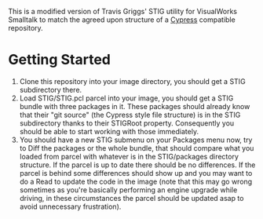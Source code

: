 This is a modified version of Travis Griggs' STIG utility for VisualWorks Smalltalk to match the agreed upon structure of a [Cypress](https://github.com/CampSmalltalk/Cypress) compatible repository.

# Getting Started

1. Clone this repository into your image directory, you should get a STIG subdirectory there.
2. Load STIG/STIG.pcl parcel into your image, you should get a STIG bundle with three packages in it. These packages should already know that their "git source" (the Cypress style file structure) is in the STIG subdirectory thanks to their STIGRoot property. Consequently you should be able to start working with those immediately.
3. You should have a new STIG submenu on your Packages menu now, try to Diff the packages or the whole bundle, that should compare what you loaded from parcel with whatever is in the STIG/packages directory structure. If the parcel is up to date there should be no differences. If the parcel is behind some differences should show up and you may want to do a Read to update the code in the image (note that this may go wrong sometimes as you're basically performing an engine upgrade while driving, in these circumstances the parcel should be updated asap to avoid unnecessary frustration).
